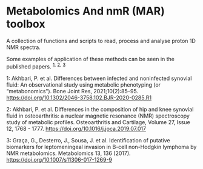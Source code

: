 # Metabolomics And nmR (MAR) toolbox

A collection of functions and scripts to read, process and analyse proton 1D NMR spectra.

Some examples of application of these methods can be seen in the published papers. <sup>[1](#myfootnote1),</sup> <sup>[2](#myfootnote2),</sup> <sup>[3](#myfootnote3)</sup>

<a name="myfootnote1">1</a>: Akhbari, P. et al. Differences between infected and noninfected synovial fluid: An observational study using metabolic phenotyping (or “metabonomics"). Bone Joint Res, 2021;10(2):85–95. https://doi.org/10.1302/2046-3758.102.BJR-2020-0285.R1 </a>

<a name="myfootnote2">2</a>: Akhbari, P. et al. Differences in the composition of hip and knee synovial fluid in osteoarthritis: a nuclear magnetic resonance (NMR) spectroscopy study of metabolic profiles. Osteoarthritis and Cartilage, Volume 27, Issue 12, 1768 - 1777. https://doi.org/10.1016/j.joca.2019.07.017 </a>

<a name="myfootnote3">3</a>: Graça, G., Desterro, J., Sousa, J. et al. Identification of putative biomarkers for leptomeningeal invasion in B-cell non-Hodgkin lymphoma by NMR metabolomics. Metabolomics 13, 136 (2017). https://doi.org/10.1007/s11306-017-1269-9 </a>
